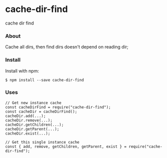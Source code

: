 # cache-dir-find
cache dir find

### About
Cache all dirs, then find dirs doesn't depend on reading dir;

### Install
Install with npm:

`$ npm install --save cache-dir-find`

### Uses

```
// Get new instance cache
const cacheDirFind = require("cache-dir-find");
const cacheDir = cacheDirFind();
cacheDir.add(...);
cacheDir.remove(...);
cacheDir.getChildren(...);
cacheDir.getParent(...);
cacheDir.exist(...);
```

```
// Get this single instance cache
const { add, remove, getChildren, getParent, exist } = require("cache-dir-find");
```

